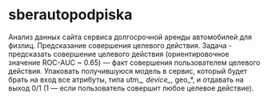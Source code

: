 # sberautopodpiska
Анализ данных сайта сервиса долгосрочной аренды автомобилей для физлиц. Предсказание совершения целевого действия.
Задача - предсказать совершение целевого действия
(ориентировочное значение ROC-AUC ~ 0.65) — факт совершения
пользователем целевого действия.
Упаковать получившуюся модель в сервис, который будет брать на
вход все атрибуты, типа utm_*, device_*, geo_*, и отдавать на выход
0/1 (1 — если пользователь совершит любое целевое действие).
